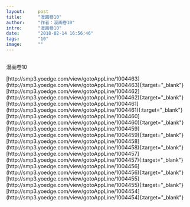 ```yaml
---
layout:     post
title:      "漫画卷10"
author:     "作者：漫画卷10"
intro:      "漫画卷10"
date:       "2018-02-14 16:56:46"
tags:       "10"
image:      ""
---
```

<div style="text-align: center">
<p><img src=""/></p>
</div>
<p class="post-meta">
<span>漫画卷10</span>
</p>
[http://smp3.yoedge.com/view/gotoAppLine/1004463](http://smp3.yoedge.com/view/gotoAppLine/1004463){:target="_blank"}
[http://smp3.yoedge.com/view/gotoAppLine/1004462](http://smp3.yoedge.com/view/gotoAppLine/1004462){:target="_blank"}
[http://smp3.yoedge.com/view/gotoAppLine/1004461](http://smp3.yoedge.com/view/gotoAppLine/1004461){:target="_blank"}
[http://smp3.yoedge.com/view/gotoAppLine/1004460](http://smp3.yoedge.com/view/gotoAppLine/1004460){:target="_blank"}
[http://smp3.yoedge.com/view/gotoAppLine/1004459](http://smp3.yoedge.com/view/gotoAppLine/1004459){:target="_blank"}
[http://smp3.yoedge.com/view/gotoAppLine/1004458](http://smp3.yoedge.com/view/gotoAppLine/1004458){:target="_blank"}
[http://smp3.yoedge.com/view/gotoAppLine/1004457](http://smp3.yoedge.com/view/gotoAppLine/1004457){:target="_blank"}
[http://smp3.yoedge.com/view/gotoAppLine/1004456](http://smp3.yoedge.com/view/gotoAppLine/1004456){:target="_blank"}
[http://smp3.yoedge.com/view/gotoAppLine/1004455](http://smp3.yoedge.com/view/gotoAppLine/1004455){:target="_blank"}
[http://smp3.yoedge.com/view/gotoAppLine/1004454](http://smp3.yoedge.com/view/gotoAppLine/1004454){:target="_blank"}


